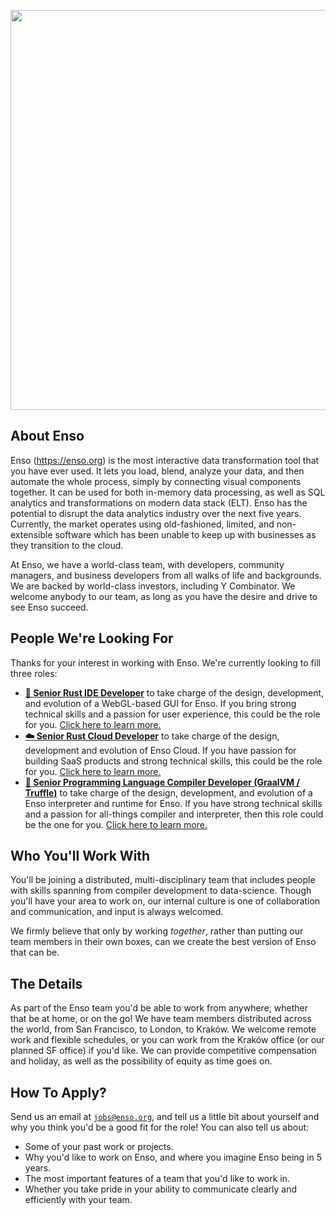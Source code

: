 <p align="center">
  <a href="https://enso.org">
<img src="https://user-images.githubusercontent.com/1623053/114557275-cbd27a80-9c69-11eb-9e4d-a60187cdb7a4.gif" width="640" height="640"/>
  </a>
</p>

## About Enso
Enso (https://enso.org) is the most interactive data transformation tool that you
have ever used. It lets you load, blend, analyze your data, and then automate the whole process, 
simply by connecting visual components together. It can be used for both in-memory data processing,
as well as SQL analytics and transformations on modern data stack (ELT). Enso has the
potential to disrupt the data analytics industry over the next five years. 
Currently, the market operates using old-fashioned, limited, and non-extensible
software which has been unable to keep up with businesses as they transition to 
the cloud.

At Enso, we have a world-class team, with developers, community managers, and
business developers from all walks of life and backgrounds. We are backed by 
world-class investors, including Y Combinator. We welcome anybody to our team, 
as long as you have the desire and drive to see Enso succeed.

## People We're Looking For
Thanks for your interest in working with Enso. We're currently looking to fill three roles:

- **[🦀 Senior Rust IDE Developer](positions/senior-rust-ide-developer.md)** to take
  charge of the design, development, and evolution of a WebGL-based GUI for
  Enso. If you bring strong technical skills and a passion for user experience,
  this could be the role for you.
  [Click here to learn more.](positions/senior-rust-ide-developer.md)
- **[☁️ Senior Rust Cloud Developer](positions/senior-rust-cloud-developer.md)** to take charge of the design, development and
  evolution of Enso Cloud. If you have passion for building SaaS products and strong
  technical skills, this could be the role for you.
  [Click here to learn more.](positions/senior-rust-cloud-developer.md)
- **[🤖 Senior Programming Language Compiler Developer (GraalVM / Truffle)](positions/senior-interpreter-engineer.md)** to take
  charge of the design, development, and evolution of a Enso interpreter and runtime 
  for Enso. If you have strong technical skills and a passion for all-things compiler
  and interpreter, then this role could be the one for you.
  [Click here to learn more.](positions/senior-interpreter-engineer.md)

## Who You'll Work With
You'll be joining a distributed, multi-disciplinary team that includes people
with skills spanning from compiler development to data-science. Though you'll
have your area to work on, our internal culture is one of collaboration and
communication, and input is always welcomed.

We firmly believe that only by working _together_, rather than putting our team
members in their own boxes, can we create the best version of Enso that can be.

## The Details
As part of the Enso team you'd be able to work from anywhere, whether that be at
home, or on the go! We have team members distributed across the world, from San
Francisco, to London, to Kraków. We welcome remote work and flexible schedules,
or you can work from the Kraków office (or our planned SF office) if you'd like.
We can provide competitive compensation and holiday, as well as the possibility
of equity as time goes on.

## How To Apply?
Send us an email at [`jobs@enso.org`](mailto:jobs@enso.org), and tell us a
little bit about yourself and why you think you'd be a good fit for the role!
You can also tell us about:

- Some of your past work or projects.
- Why you'd like to work on Enso, and where you imagine Enso being in 5 years.
- The most important features of a team that you'd like to work in.
- Whether you take pride in your ability to communicate clearly and efficiently
  with your team.
